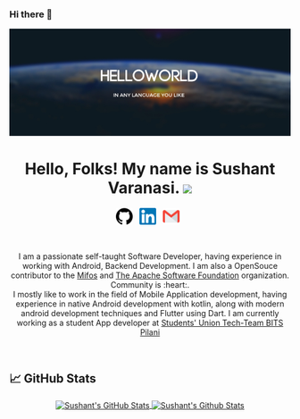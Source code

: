 ### Hi there 👋
<p align="center"><img src="https://github.com/varsvat/varsvat/blob/main/helloworldimage/46479049-d8a9c400-c80b-11e8-92a1-89fc10701f4a.jpg" alt="Hello world"></p>
<h1 align="center">Hello, Folks! My name is Sushant Varanasi. <img src="https://media.giphy.com/media/hvRJCLFzcasrR4ia7z/giphy.gif" width="30px"></h1>
<p align="center">
<a href="https://github.com/sushant-varanasi" target="_blank"><img height="30" src="https://github.com/varsvat/varsvat/blob/main/icon/github.svg"></a>&nbsp;&nbsp;
<a href="https://www.linkedin.com/in/sushant-varanasi-23a33b194/" target="_blank"><img height="30" src="https://github.com/varsvat/varsvat/blob/main/icon/linkedin.svg"></a>&nbsp;&nbsp;
<a href = "mailto: vsushant2001@gmail.com" target="_blank"><img height="30" src="https://github.com/varsvat/varsvat/blob/main/icon/gmail.svg"></a>&nbsp;&nbsp;
</p>
<br>
<p align="center">I am a passionate self-taught Software Developer, having experience in working with Android, Backend Development. I am also a OpenSouce contributor to the <a href="https://mifos.org/" target="_blank">Mifos</a> and <a href="https://www.apache.org/" target="_blank">The Apache Software Foundation</a> organization. Community is :heart:.  
<br>
 I mostly like to work in the field of Mobile Application development, having experience in native Android development with kotlin, along with modern android development techniques and Flutter using Dart. I am currently working as a student App developer at <a href="https://bits-sutechteam.org/" target="_blank">Students' Union Tech-Team BITS Pilani</a>
</p>
<br>

## &#x1f4c8; GitHub Stats
<p align="center">
<a href="https://github.com/sushant-varanasi?tab=repositories" target="_blank">
 <img align="center" src="https://github-readme-stats.vercel.app/api?username=sushant-varanasi&theme=algolia&show_icons=true&line_height=27&count_private=true&" alt="Sushant's GitHub Stats" />
</a>
<a href="https://github.com/sushant-varanasi?tab=repositories" target="_blank">
<img align="center" src="https://github-readme-stats.vercel.app/api/top-langs/?username=sushant-varanasi&hide=java,html&theme=algolia&count_private=true&" alt="Sushant's Github Stats" />
</a>
</p>

<!--
**sushant-varanasi/sushant-varanasi** is a ✨ _special_ ✨ repository because its `README.md` (this file) appears on your GitHub profile.

Here are some ideas to get you started:

- 🔭 I’m currently working on ...
- 🌱 I’m currently learning ...
- 👯 I’m looking to collaborate on ...
- 🤔 I’m looking for help with ...
- 💬 Ask me about ...
- 📫 How to reach me: ...
- 😄 Pronouns: ...
- ⚡ Fun fact: ...
-->
